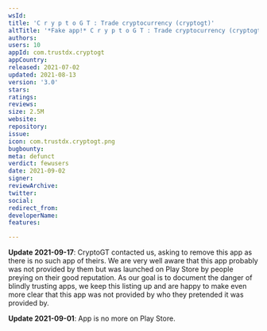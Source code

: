```yaml
---
wsId: 
title: 'C r y p t o G T : Trade cryptocurrency (cryptogt)'
altTitle: '*Fake app!* C r y p t o G T : Trade cryptocurrency (cryptogt)'
authors: 
users: 10
appId: com.trustdx.cryptogt
appCountry: 
released: 2021-07-02
updated: 2021-08-13
version: '3.0'
stars: 
ratings: 
reviews: 
size: 2.5M
website: 
repository: 
issue: 
icon: com.trustdx.cryptogt.png
bugbounty: 
meta: defunct
verdict: fewusers
date: 2021-09-02
signer: 
reviewArchive: 
twitter: 
social: 
redirect_from: 
developerName: 
features: 

---
```


**Update 2021-09-17**: CryptoGT contacted us, asking to remove this app as there
is no such app of theirs. We are very well aware that this app probably was not
provided by them but was launched on Play Store by people preying on their good
reputation. As our goal is to document the danger of blindly trusting apps, we
keep this listing up and are happy to make even more clear that this app was not
provided by who they pretended it was provided by.

**Update 2021-09-01**: App is no more on Play Store.
